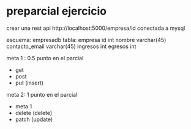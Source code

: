 # preparcial ejercicio

crear una rest api
    http://localhost:5000/empresa/id
conectada a mysql

esquema: empresadb
tabla: empresa
    id int
    nombre varchar(45)
    contacto_email varchar(45)
    ingresos int
    egresos int

meta 1 : 0.5 punto en el parcial
- get
- post
- put (insert)

meta 2: 1 punto en el parcial
- meta 1
- delete (delete)
- patch (update)
